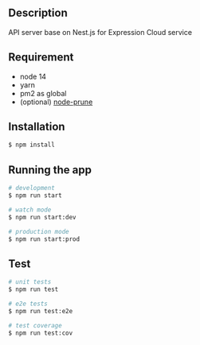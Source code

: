 
## Description

API server base on Nest.js for Expression Cloud service

## Requirement

* node 14
* yarn 
* pm2 as global
* (optional) [node-prune](https://www.google.com/search?newwindow=1&rlz=1C5CHFA_enKR904KR904&sxsrf=ALeKk02Raz6tUH1L0AINg3lZ0eVP2qg7VQ%3A1595642298216&ei=upEbX43rDMy4mAX1nJTwBA&q=node-prune&oq=node-prune&gs_lcp=CgZwc3ktYWIQAzIECCMQJzICCAAyBQgAEMsBMgQIABAeMgYIABAFEB4yBggAEAgQHjIGCAAQCBAeMgYIABAIEB4yBggAEAgQHjIGCAAQCBAeOgcIABBHELADUMkNWJMRYL8TaAFwAHgAgAH9AYgB0QaSAQUwLjIuMpgBAKABAaoBB2d3cy13aXrAAQE&sclient=psy-ab&ved=0ahUKEwiNsP7ipufqAhVMHKYKHXUOBU4Q4dUDCAw&uact=5)


## Installation

```bash
$ npm install
```

## Running the app

```bash
# development
$ npm run start

# watch mode
$ npm run start:dev

# production mode
$ npm run start:prod
```

## Test

```bash
# unit tests
$ npm run test

# e2e tests
$ npm run test:e2e

# test coverage
$ npm run test:cov
```

